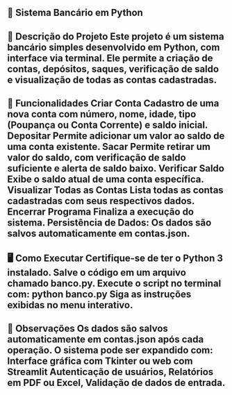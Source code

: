 🏦 Sistema Bancário em Python
---
📄 Descrição do Projeto
Este projeto é um sistema bancário simples desenvolvido em Python, com interface via terminal. Ele permite a criação de contas, depósitos, saques, verificação de saldo e visualização de todas as contas cadastradas.
---
🎯 Funcionalidades
Criar Conta
Cadastro de uma nova conta com número, nome, idade, tipo (Poupança ou Conta Corrente) e saldo inicial.
Depositar
Permite adicionar um valor ao saldo de uma conta existente.
Sacar
Permite retirar um valor do saldo, com verificação de saldo suficiente e alerta de saldo baixo.
Verificar Saldo
Exibe o saldo atual de uma conta específica.
Visualizar Todas as Contas
Lista todas as contas cadastradas com seus respectivos dados.
Encerrar Programa
Finaliza a execução do sistema.
Persistência de Dados: Os dados são salvos automaticamente em contas.json.
---
🖥️ Como Executar
Certifique-se de ter o Python 3 instalado.
Salve o código em um arquivo chamado banco.py.
Execute o script no terminal com:
python banco.py
Siga as instruções exibidas no menu interativo.
---
📌 Observações
Os dados são salvos automaticamente em contas.json após cada operação.
O sistema pode ser expandido com:
Interface gráfica com Tkinter ou web com Streamlit
Autenticação de usuários,
Relatórios em PDF ou Excel,
Validação de dados de entrada.
---
